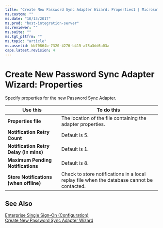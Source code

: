 ```yaml
---
title: "Create New Password Sync Adapter Wizard: Properties1 | Microsoft Docs"
ms.custom: ""
ms.date: "10/13/2017"
ms.prod: "host-integration-server"
ms.reviewer: ""
ms.suite: ""
ms.tgt_pltfrm: ""
ms.topic: "article"
ms.assetid: bb70864b-7320-4276-b415-a78a3dd6a03a
caps.latest.revision: 4
---
```

# Create New Password Sync Adapter Wizard: Properties
Specify properties for the new Password Sync Adapter.  
  
|Use this|To do this|  
|--------------|----------------|  
|**Properties file**|The location of the file containing the adapter properties.|  
|**Notification Retry Count**|Default is 5.|  
|**Notification Retry Delay (in mins)**|Default is 1.|  
|**Maximum Pending Notifications**|Default is 8.|  
|**Store Notifications (when offline)**|Check to store notifications in a local replay file when the database cannot be contacted.|  
  
## See Also  
 [Enterprise Single Sign-On (Configuration)](../core/enterprise-single-sign-on-configuration.md)   
 [Create New Password Sync Adapter Wizard](../core/create-new-password-sync-adapter-wizard.md)